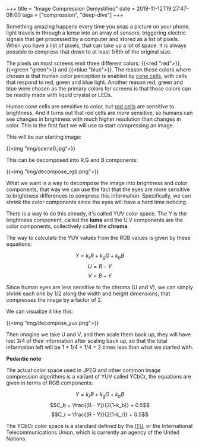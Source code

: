+++
title = "Image Compression Demystified"
date = 2018-11-12T19:27:47-08:00
tags = ["compression", "deep-dive"]
+++

Something amazing happens every time you snap a picture on your phone, 
light travels in through a lense into an array of sensors, triggering 
electric signals that get processed by a computer and stored as a list 
of pixels.
When you have a list of pixels, that can take up a lot of space. It is 
always possible to compress that down to at least 1/6th of the original 
size. 

The pixels on most screens emit three different colors: 
{{<red "red">}}, {{<green "green">}} and {{<blue "blue">}}. The reason 
those colors where chosen is that human color perception is enabled 
by [cone cells](https://en.wikipedia.org/wiki/Cone_cell), with cells 
that respond to red, green and blue light.
Another reason red, green and blue were chosen as the primary colors 
for screens is that those colors can be readily made with liquid crystal 
or LEDs.

Human cone cells are sensitive to color, but 
[rod cells](https://en.wikipedia.org/wiki/Rod_cell) are sensitive to 
brightness. And it turns out that rod cells are *more* sensitive, so 
humans can see changes in brightness with much higher resolution than 
changes in color. This is the first fact we will use to start compressing 
an image.

This will be our starting image:

{{<img "img/scene0.jpg">}}

This can be decomposed into R,G and B components:

{{<img "img/decompose_rgb.png">}}

What we want is a way to decompose the image into brightness and color
components, that way we can use the fact that the eyes are more sensitive 
to brightness differences to compress this information. Specifically, 
we can shrink the color components since the eyes will have a hard time 
noticing.

There is a way to do this already, it's called YUV color space. The Y is 
the brightness component, called the **luma** and the U,V components are the 
color components, collectively called the **chroma**.

The way to calculate the YUV values from the RGB values is given by these 
equations:

$$Y = k_r R + k_g G + k_b B $$
$$U = R - Y$$
$$V = B - Y$$

Since human eyes are less sensitive to the chroma (U and V), we can simply 
shrink each one by 1/2 along the width and height dimensions, that compresses 
the image by a factor of 2.

We can visualize it like this:

{{<img "img/decompose_yuv.png">}}

Then imagine we take U and V, and then scale them back up, they will have lost 
3/4 of their information after scaling back up, so that the total information 
left will be 1 + 1/4 + 1/4 = 2 times less than what we started with.

<div class="pedantic-note">
<b>Pedantic note</b>
<br>

The actual color space used in JPEG and other common image compression 
algorithms is a variant of YUV called YCbCr, the equations are given 
in terms of RGB components:

$$Y = k_r R + k_g G + k_b B $$
$$C_b = \frac{(B - Y)}{2(1-k_b)} + 0.5$$
$$C_r = \frac{(R - Y)}{2(1-k_r)} + 0.5$$

The YCbCr color space is a standard defined by the <a href="https://itu.int">ITU</a>,
or the International Telecommunications Union, which is currently an agency of 
the United Nations.

</div>
